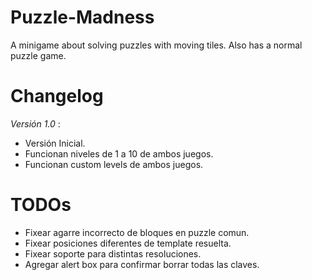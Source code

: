 # Puzzle-Madness
A minigame about solving puzzles with moving tiles. Also has a normal puzzle game.

# Changelog
*Versión 1.0* : 
- Versión Inicial. 
- Funcionan niveles de 1 a 10 de ambos juegos.
- Funcionan custom levels de ambos juegos.

# TODOs
- Fixear agarre incorrecto de bloques en puzzle comun.
- Fixear posiciones diferentes de template resuelta.
- Fixear soporte para distintas resoluciones.
- Agregar alert box para confirmar borrar todas las claves.